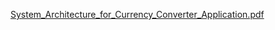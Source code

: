 [System_Architecture_for_Currency_Converter_Application.pdf](https://github.com/user-attachments/files/17487585/System_Architecture_for_Currency_Converter_Application.pdf)

